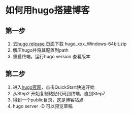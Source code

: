 # 如何用hugo搭建博客

## 第一步
1. 去[hugo release 页面](https://github.com/gohugoio/hugo/releases)下载 hugo_xxx_Windows-64bit.zip
2. 解压hugo并将其配置到path
3. 重启终端，运行hugo version 查看版本

## 第二步
1. 进入[hugo官网](https://gohugo.io/)，点击QuickStart快速开始
2. 从Step2 开始复制粘贴代码到终端，直到Step7
3. 得到一个public目录，这是博客站点
4. hugo server -D 可以预览草稿
